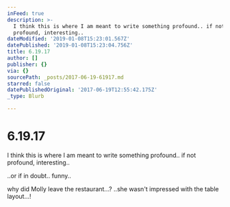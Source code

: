 ```yaml
---
inFeed: true
description: >-
  I think this is where I am meant to write something profound.. if not
  profound, interesting..
dateModified: '2019-01-08T15:23:01.567Z'
datePublished: '2019-01-08T15:23:04.756Z'
title: 6.19.17
author: []
publisher: {}
via: {}
sourcePath: _posts/2017-06-19-61917.md
starred: false
datePublishedOriginal: '2017-06-19T12:55:42.175Z'
_type: Blurb

---
```

# 6.19.17

I think this is where I am meant to write something profound.. if not profound, interesting..

..or if in doubt.. funny..

why did Molly leave the restaurant...? ..she wasn't impressed with the table layout...!